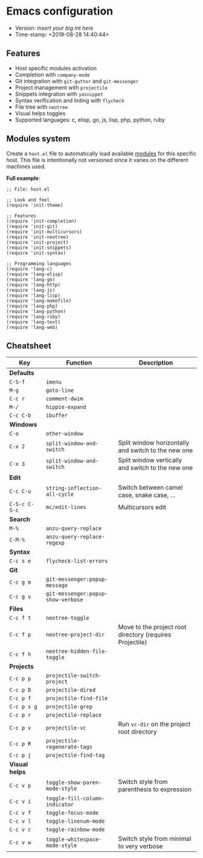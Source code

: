 # Emacs configuration

- Version: _insert your big int here_
- Time-stamp: <2019-08-28 14:40:44>

## Features

- Host specific modules activation
- Completion with `company-mode`
- Git integration with `git-gutter` and `git-messenger`
- Project management with `projectile`
- Snippets integration with `yasnippet`
- Syntax verification and linting with `flycheck`
- File tree with `neotree`
- Visual helps toggles
- Supported languages: c, elisp, go, js, lisp, php, python, ruby

## Modules system

Create a `host.el` file to automatically load available [modules](./modules/) for this specific host.
This file is intentionally not versioned since it varies on the different machines used.

**Full example**:

```
;; File: host.el

;; Look and feel
(require 'init-theme)

;; Features
(require 'init-completion)
(require 'init-git)
(require 'init-multicursors)
(require 'init-neotree)
(require 'init-project)
(require 'init-snippets)
(require 'init-syntax)

;; Programming languages
(require 'lang-c)
(require 'lang-elisp)
(require 'lang-go)
(require 'lang-http)
(require 'lang-js)
(require 'lang-lisp)
(require 'lang-makefile)
(require 'lang-php)
(require 'lang-python)
(require 'lang-ruby)
(require 'lang-text)
(require 'lang-web)
```

## Cheatsheet

| Key              | Function                           | Description                                              |
|------------------|------------------------------------|----------------------------------------------------------|
| **Defaults**     |                                    |                                                          |
| `C-S-f`          | `imenu`                            |                                                          |
| `M-g`            | `goto-line`                        |                                                          |
| `C-c r`          | `comment-dwim`                     |                                                          |
| `M-/`            | `hippie-expand`                    |                                                          |
| `C-c C-b`        | `ibuffer`                          |                                                          |
| **Windows**      |                                    |                                                          |
| `C-o`            | `other-window`                     |                                                          |
| `C-x 2`          | `split-window-and-switch`          | Split window horizontally and switch to the new one      |
| `C-x 3`          | `split-window-and-switch`          | Split window vertically and switch to the new one        |
| **Edit**         |                                    |                                                          |
| `C-c C-u`        | `string-inflection-all-cycle`      | Switch between camel case, snake case, ...               |
| `C-S-c C-S-c`    | `mc/edit-lines`                    | Multicursors edit                                        |
| **Search**       |                                    |                                                          |
| `M-%`            | `anzu-query-replace`               |                                                          |
| `C-M-%`          | `anzu-query-replace-regexp`        |                                                          |
| **Syntax**       |                                    |                                                          |
| `C-c s e`        | `flycheck-list-errors`             |                                                          |
| **Git**          |                                    |                                                          |
| `C-c g m`        | `git-messenger:popup-message`      |                                                          |
| `C-c g v`        | `git-messenger:popup-show-verbose` |                                                          |
| **Files**        |                                    |                                                          |
| `C-c f t`        | `neotree-toggle`                   |                                                          |
| `C-c f p`        | `neotree-project-dir`              | Move to the project root directory (requires Projectile) |
| `C-c f h`        | `neotree-hidden-file-toggle`       |                                                          |
| **Projects**     |                                    |                                                          |
| `C-c p p`        | `projectile-switch-project`        |                                                          |
| `C-c p D`        | `projectile-dired`                 |                                                          |
| `C-c p f`        | `projectile-find-file`             |                                                          |
| `C-c p s g`      | `projectile-grep`                  |                                                          |
| `C-c p r`        | `projectile-replace`               |                                                          |
| `C-c p v`        | `projectile-vc`                    | Run `vc-dir` on the project root directory               |
| `C-c p R`        | `projectile-regenerate-tags`       |                                                          |
| `C-c p j`        | `projectile-find-tag`              |                                                          |
| **Visual helps** |                                    |                                                          |
| `C-c v p`        | `toggle-show-paren-mode-style`     | Switch style from parenthesis to expression              |
| `C-c v i`        | `toggle-fill-column-indicator`     |                                                          |
| `C-c v f`        | `toggle-focus-mode`                |                                                          |
| `C-c v l`        | `toggle-linenum-mode`              |                                                          |
| `C-c v c`        | `toggle-rainbow-mode`              |                                                          |
| `C-c v w`        | `toggle-whitespace-mode-style`     | Switch style from minimal to very verbose                |
